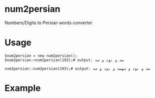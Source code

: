 # num2persian
Numbers/Digits to Persian words converter

# Usage
```
$num2persian = new num2persian();
$num2persian->num2persian(193);# output: صد و نود و سه
```
```
num2persian::num2persian(193);# output: صد و نود و سهصد و نود و سه
```

# Example
